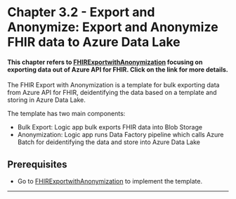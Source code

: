 # Chapter 3.2 - Export and Anonymize: Export and Anonymize FHIR data to Azure Data Lake

#### This chapter refers to [FHIRExportwithAnonymization](https://github.com/microsoft/health-architectures/tree/master/FHIR/FHIRExportwithAnonymization) focusing on exporting data out of Azure API for FHIR. Click on the link for more details.

The FHIR Export with Anonymization is a template for bulk exporting data from Azure API for FHIR, deidentifying the data based on a template and storing in Azure Data Lake.

The template has two main components:
* Bulk Export: Logic app bulk exports FHIR data into Blob Storage
* Anonymization: Logic app runs Data Factory pipeline which calls Azure Batch for deidentifying the data and store into Azure Data Lake

## Prerequisites
* Go to [FHIRExportwithAnonymization](https://github.com/microsoft/health-architectures/tree/master/FHIR/FHIRExportwithAnonymization) to implement the template.


*** 


